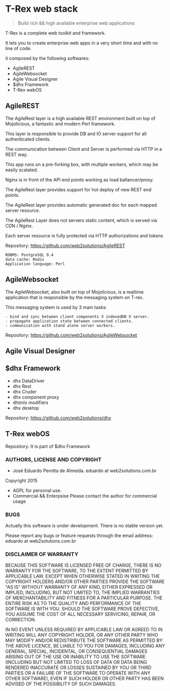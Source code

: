 # T-Rex web stack

> Build rich && high available enterprise web applications

T-Rex is a complete web toolkit and framework.

It lets you to create enterprise web apps in a very short time and with no line of code.

it composed by the following softwares:

 - AgileREST
 - AgileWebsocket
 - Agile Visual Designer
 - $dhx Framework
 - T-Rex webOS

## AgileREST

The AgileRest layer is a high available REST environment built on top of Mojolicious, 
a fantastic and modern Perl framework.

This layer is responsible to provide DB and IO server support for all authenticated clients.

The communication between Client and Server is performed via HTTP in a REST way.
 
This app runs on a pre-forking box, with multiple workers, which may be easily scalated.
 
Nginx is in front of the API end points working as load ballancer/proxy.
 
The AgileRest layer provides support for hot deploy of new REST end points.
 
The AgileRest layer provides automatic generated doc for each mapped server resource.
 
The AgileRest Layer does not servers static content, which is served via CDN / Nginx.
 
Each server resource is fully protected via HTTP authorizations and tokens

Repository: https://github.com/web2solutions/AgileREST


	RDBMS: PostgreSQL 9.4
	data cache: Redis
	Application language: Perl


## AgileWebsocket

The AgileWebsocket, also built on top of Mojolicious, is a realtime application that is responsible by the messaging system on T-rex.

This messaging system is used by 3 main tasks:

	- bind and sync between client components X indexedDB X server.
	- propagate application state between connected clients.
	- communication with stand alone server workers.

Repository: https://github.com/web2solutions/AgileWebsocket

## Agile Visual Designer


## $dhx Framework

 - dhx DataDriver
 - dhx Rest
 - dhx Cruder
 - dhx component proxy
 - dhtmlx modifiers
 - dhx desktop


Repository: https://github.com/web2solutions/dhx

## T-Rex webOS

Repository: It is part of $dhx Framework

### AUTHORS, LICENSE AND COPYRIGHT

 - José Eduardo Perotta de Almeida. eduardo at web2solutions.com.br

  Copyright 2015 

- AGPL for personal use.
- Commercial && Enterpsise 
	Please contact the author for commercial usage



### BUGS

Actually this software is under development. There is no stable version yet.

Please report any bugs or feature requests through the email address: eduardo at web2solutions.com.br

### DISCLAIMER OF WARRANTY

BECAUSE THIS SOFTWARE IS LICENSED FREE OF CHARGE, THERE IS NO WARRANTY FOR THE SOFTWARE, TO THE EXTENT PERMITTED BY APPLICABLE LAW. EXCEPT WHEN OTHERWISE STATED IN WRITING THE COPYRIGHT HOLDERS AND/OR OTHER PARTIES PROVIDE THE SOFTWARE "AS IS" WITHOUT WARRANTY OF ANY KIND, EITHER EXPRESSED OR IMPLIED, INCLUDING, BUT NOT LIMITED TO, THE IMPLIED WARRANTIES OF MERCHANTABILITY AND FITNESS FOR A PARTICULAR PURPOSE. THE ENTIRE RISK AS TO THE QUALITY AND PERFORMANCE OF THE SOFTWARE IS WITH YOU. SHOULD THE SOFTWARE PROVE DEFECTIVE, YOU ASSUME THE COST OF ALL NECESSARY SERVICING, REPAIR, OR CORRECTION.

IN NO EVENT UNLESS REQUIRED BY APPLICABLE LAW OR AGREED TO IN WRITING WILL ANY COPYRIGHT HOLDER, OR ANY OTHER PARTY WHO MAY MODIFY AND/OR REDISTRIBUTE THE SOFTWARE AS PERMITTED BY THE ABOVE LICENCE, BE LIABLE TO YOU FOR DAMAGES, INCLUDING ANY GENERAL, SPECIAL, INCIDENTAL, OR CONSEQUENTIAL DAMAGES ARISING OUT OF THE USE OR INABILITY TO USE THE SOFTWARE (INCLUDING BUT NOT LIMITED TO LOSS OF DATA OR DATA BEING RENDERED INACCURATE OR LOSSES SUSTAINED BY YOU OR THIRD PARTIES OR A FAILURE OF THE SOFTWARE TO OPERATE WITH ANY OTHER SOFTWARE), EVEN IF SUCH HOLDER OR OTHER PARTY HAS BEEN ADVISED OF THE POSSIBILITY OF SUCH DAMAGES.
